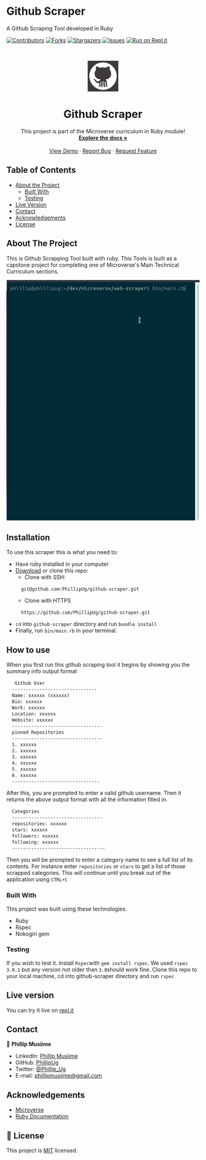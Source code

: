 # Github Scraper
A Github Scraping Tool developed in Ruby


<!--
*** Thanks for checking out this README Template. If you have a suggestion that would
*** make this better, please fork the repo and create a pull request or simply open
*** an issue with the tag "enhancement".
*** Thanks again! Now go create something AMAZING! :D
-->

<!-- PROJECT SHIELDS -->
<!--
*** I'm using markdown "reference style" links for readability.
*** Reference links are enclosed in brackets [ ] instead of parentheses ( ).
*** See the bottom of this document for the declaration of the reference variables
*** for contributors-url, forks-url, etc. This is an optional, concise syntax you may use.
*** https://www.markdownguide.org/basic-syntax/#reference-style-links
-->
[![Contributors][contributors-shield]][contributors-url]
[![Forks][forks-shield]][forks-url]
[![Stargazers][stars-shield]][stars-url]
[![Issues][issues-shield]][issues-url]
[![Run on Repl.it][replit-sheild]][replit-url]

<!-- PROJECT LOGO -->
<br />
<p align="center">
  <a href="https://github.com/PhillipUg/github-scraper">
    <img src="images/github-scraper.png" alt="Logo" width="80" height="80">
  </a>

  <h1 align="center">Github Scraper</h1>

  <p align="center">
    This project is part of the Microverse curriculum in Ruby module!
    <br />
    <a href="https://github.com/PhillipUg/github-scraper"><strong>Explore the docs »</strong></a>
    <br />
    <br />
    <a href="https://repl.it/@PhillipUg/github-scraper ">View Demo</a>
    ·
    <a href="https://github.com/PhillipUg/github-scraper/issues">Report Bug</a>
    ·
    <a href="https://github.com/PhillipUg/github-scraper/issues">Request Feature</a>
  </p>
</p>

<!-- TABLE OF CONTENTS -->
## Table of Contents

* [About the Project](#about-the-project)
  * [Built With](#built-with)
  * [Testing](#testing)
* [Live Version](#live-version)
* [Contact](#contact)
* [Acknowledgements](#acknowledgements)
* [License](#license)

<!-- ABOUT THE PROJECT -->
## About The Project

This is Github Scrapping Tool built with ruby. This Tools is built as a capstone project for completing one of Microverse's Main Technical Curriculum sections.

[![Product Name Screen Shot][product-screenshot]][screenshot-url]

<!-- ABOUT THE PROJECT -->
## Installation

To use this scraper this is what you need to:
* Have ruby installed in your computer
* [Download](https://github.com/PhillipUg/github-scraper/archive/master.zip) or clone this repo:
  - Clone with SSH:
  ```
    git@github.com:PhillipUg/github-scraper.git
  ```
  - Clone with HTTPS
  ```
    https://github.com/PhillipUg/github-scraper.git
  ```
* `cd` into `github-scraper` directory and run `bundle install`
* Finally, run `bin/main.rb` in your terminal.

## How to use
When you first run this github scraping tool it begins by showing you the summary info output format

```
   Github User
  -------------------------------  
  Name: xxxxxx (xxxxxx)  
  Bio: xxxxxx  
  Work: xxxxxx  
  Location: xxxxxx  
  Website: xxxxxx  
  ---------------------------------
  pinned Repositories
  ---------------------------------
  1. xxxxxx
  2. xxxxxx
  3. xxxxxx
  4. xxxxxx
  5. xxxxxx
  6. xxxxxx
  --------------------------------
```

After this, you are prompted to enter a valid github username. Then it returns the above output format with all the information filled in.

```
  Categories
  ---------------------------------
  repositories: xxxxxx
  stars: xxxxxx
  followers: xxxxxx
  following: xxxxxx
  ----------------------------------
```
Then you will be prompted to enter a category name to see a full list of its contents. For instance enter `repositories` or `stars` to get a list of those scrapped categories. This will continue until you break out of the application using `CTRL+C`

### Built With
This project was built using these technologies.
* Ruby
* Rspec
* Nokogiri gem

### Testing
If you wish to test it. Install `Rspec`with `gem install rspec`. We used `rspec 3.9.1` but any version not older than `3.0`should work fine. Clone this repo to your local machine, cd into github-scraper directory and run `rspec`

<!-- LIVE VERSION -->
## Live version

You can try it live on [repl.it](https://repl.it/@PhillipUg/github-scraper)

<!-- CONTACT -->
## Contact

👤 **Phillip Musiime**

- LinkedIn: [Phillip Musiime](https://www.linkedin.com/in/phillip-musiime-74657019a/)
- GitHub: [PhillipUg](https://github.com/PhillipUg)
- Twitter: [@Phillip_Ug](https://twitter.com/Phillip_Ug)
- E-mail: phillipmusiime@gmail.com

<!-- ACKNOWLEDGEMENTS -->
## Acknowledgements
* [Microverse](https://www.microverse.org/)
* [Ruby Documentation](https://www.ruby-lang.org/en/documentation/)

<!-- MARKDOWN LINKS & IMAGES -->
<!-- https://www.markdownguide.org/basic-syntax/#reference-style-links -->
[contributors-shield]: https://img.shields.io/github/contributors/PhillipUg/github-scraper.svg?style=flat-square
[contributors-url]: https://github.com/PhillipUg/github-scraper/graphs/contributors
[forks-shield]: https://img.shields.io/github/forks/PhillipUg/github-scraper.svg?style=flat-square
[forks-url]: https://github.com/PhillipUg/github-scraper/network/members
[stars-shield]: https://img.shields.io/github/stars/PhillipUg/github-scraper.svg?style=flat-square
[stars-url]: https://github.com/PhillipUg/github-scraper/stargazers
[issues-shield]: https://img.shields.io/github/issues/PhillipUg/github-scraper.svg?style=flat-square
[issues-url]: https://github.com/PhillipUg/github-scraper/issues
[replit-sheild]: https://repl.it/badge/github/PhillipUg/github-scraper
[replit-url]: https://repl.it/@PhillipUg/github-scraper
[product-screenshot]: images/scraper.gif
[screenshot-url]: https://repl.it/@PhillipUg/github-scraper

## 📝 License

This project is [MIT](https://opensource.org/licenses/MIT) licensed.

